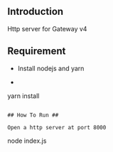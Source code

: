 ## Introduction ##

Http server for Gateway v4

## Requirement ##

* Install nodejs and yarn
* ```
yarn install
```

## How To Run ##

Open a http server at port 8000

```
node index.js
```

